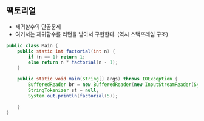 ## 팩토리얼

- 재귀함수의 단골문제
- 여기서는 재귀함수를 리턴을 받아서 구현한다. (역시 스택프레임 구조)

```java
public class Main {
    public static int factorial(int n) {
        if (n == 1) return 1;
        else return n * factorial(n - 1);
    }

    public static void main(String[] args) throws IOException {
        BufferedReader br = new BufferedReader(new InputStreamReader(System.in));
        StringTokenizer st = null;
        System.out.println(factorial(5));

    }
}
```
